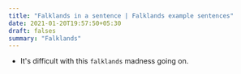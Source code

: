 ```yaml
---
title: "Falklands in a sentence | Falklands example sentences"
date: 2021-01-20T19:57:50+05:30
draft: falses
summary: "Falklands"
---
```

- It's difficult with this `falklands` madness going on.
                 
